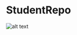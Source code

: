 # StudentRepo


![alt text](https://2.bp.blogspot.com/-Mp1QMwchP30/WdB6uGhTZJI/AAAAAAAAF7I/R0c8sgwR-rEbhqpE3yrkykenbwbqog1KwCLcBGAs/s1600/GIF_20171001_080551.gif)
